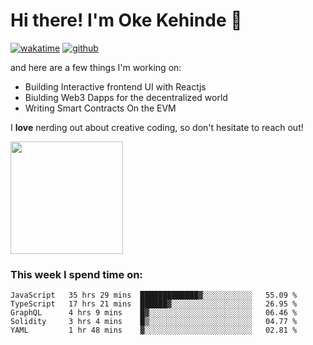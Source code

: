 # Hi there! I'm Oke Kehinde :cowboy_hat_face:

[![wakatime](https://wakatime.com/badge/user/5f3f42a0-7b4f-4c4b-b2da-012c5ac2fa62.svg)](https://wakatime.com/@5f3f42a0-7b4f-4c4b-b2da-012c5ac2fa62)
[![github](https://img.shields.io/github/followers/okeken?logo=github&style=plastic)](https://github.com/okeken?tab=followers)

and here are a few things I'm working on:

- Building Interactive frontend UI with Reactjs
- Biulding Web3 Dapps for the decentralized world
- Writing Smart Contracts On the EVM

I **love** nerding out about creative coding, so don't hesitate to reach out!


<img height="180em" src="https://github-readme-stats.vercel.app/api?username=okeken&show_icons=true&hide_border=true&&count_private=true&include_all_commits=true" />

### This week I spend time on:

<!--START_SECTION:waka-->
```text
JavaScript   35 hrs 29 mins  █████████████▓░░░░░░░░░░░   55.09 % 
TypeScript   17 hrs 21 mins  ██████▓░░░░░░░░░░░░░░░░░░   26.95 % 
GraphQL      4 hrs 9 mins    █▓░░░░░░░░░░░░░░░░░░░░░░░   06.46 % 
Solidity     3 hrs 4 mins    █▒░░░░░░░░░░░░░░░░░░░░░░░   04.77 % 
YAML         1 hr 48 mins    ▓░░░░░░░░░░░░░░░░░░░░░░░░   02.81 % 
```
<!--END_SECTION:waka-->
